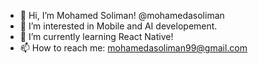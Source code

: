 - 👋 Hi, I’m Mohamed Soliman! @mohamedasoliman
- 👀 I’m interested in Mobile and AI developement.
- 🌱 I’m currently learning React Native!
- 📫 How to reach me: mohamedasoliman99@gmail.com

<!---
mohamedasoliman/mohamedasoliman is a ✨ special ✨ repository because its `README.md` (this file) appears on your GitHub profile.
You can click the Preview link to take a look at your changes.
--->
